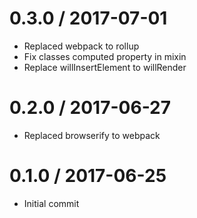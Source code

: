 0.3.0 / 2017-07-01
==================
- Replaced webpack to rollup
- Fix classes computed property in mixin
- Replace willInsertElement to willRender

0.2.0 / 2017-06-27
==================
- Replaced browserify to webpack

0.1.0 / 2017-06-25
==================
- Initial commit
